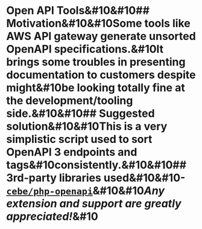 # Open API Tools&#10&#10## Motivation&#10&#10Some tools like AWS API gateway generate unsorted OpenAPI specifications.&#10It brings some troubles in presenting documentation to customers despite might&#10be looking totally fine at the development/tooling side.&#10&#10## Suggested solution&#10&#10This is a very simplistic script used to sort OpenAPI 3 endpoints and tags&#10consistently.&#10&#10## 3rd-party libraries used&#10&#10- [```cebe/php-openapi```](https://github.com/cebe/php-openapi)&#10&#10*Any extension and support are greatly appreciated!*&#10 